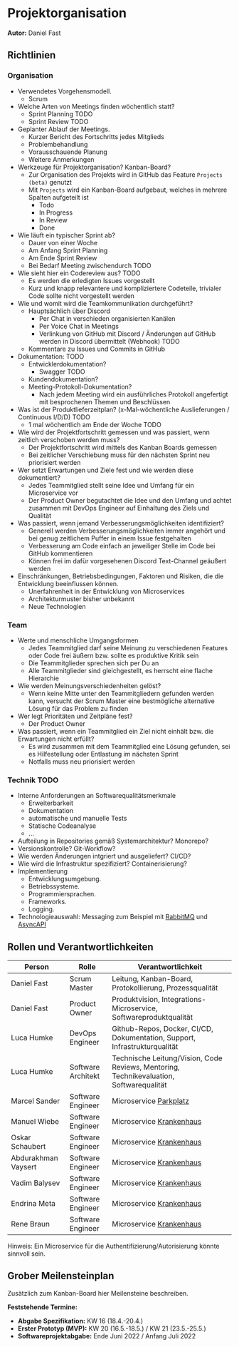 # Projektorganisation

**Autor:** Daniel Fast

## Richtlinien

### Organisation

- Verwendetes Vorgehensmodell.
  - Scrum
- Welche Arten von Meetings finden wöchentlich statt?
  - Sprint Planning TODO
  - Sprint Review TODO
- Geplanter Ablauf der Meetings.
  - Kurzer Bericht des Fortschritts jedes Mitglieds
  - Problembehandlung
  - Vorausschauende Planung
  - Weitere Anmerkungen
- Werkzeuge für Projektorganisation? Kanban-Board?
  - Zur Organisation des Projekts wird in GitHub das Feature `Projects (beta)` genutzt
  - Mit `Projects` wird ein Kanban-Board aufgebaut, welches in mehrere Spalten aufgeteilt ist
    - Todo
    - In Progress
    - In Review
    - Done
- Wie läuft ein typischer Sprint ab?
  - Dauer von einer Woche
  - Am Anfang Sprint Planning
  - Am Ende Sprint Review
  - Bei Bedarf Meeting zwischendurch TODO
- Wie sieht hier ein Codereview aus? TODO
  - Es werden die erledigten Issues vorgestellt
  - Kurz und knapp relevantere und kompliziertere Codeteile, trivialer Code sollte nicht vorgestellt werden
- Wie und womit wird die Teamkommunikation durchgeführt?
  - Hauptsächlich über Discord
    - Per Chat in verschieden organisierten Kanälen
    - Per Voice Chat in Meetings
    - Verlinkung von GitHub mit Discord / Änderungen auf GitHub werden in Discord übermittelt (Webhook) TODO
  - Kommentare zu Issues und Commits in GitHub
- Dokumentation: TODO
  - Entwicklerdokumentation?
    - Swagger TODO
  - Kundendokumentation?
  - Meeting-Protokoll-Dokumentation?
    - Nach jedem Meeting wird ein ausführliches Protokoll angefertigt mit besprochenen Themen und Beschlüssen
- Was ist der Produktlieferzeitplan? (x-Mal-wöchentliche Auslieferungen / Continuous I/D/D) TODO
  - 1 mal wöchentlich am Ende der Woche TODO
- Wie wird der Projektfortschritt gemessen und was passiert, wenn zeitlich verschoben werden muss?
  - Der Projektfortschritt wird mittels des Kanban Boards gemessen
  - Bei zeitlicher Verschiebung muss für den nächsten Sprint neu priorisiert werden
- Wer setzt Erwartungen und Ziele fest und wie werden diese dokumentiert?
  - Jedes Teammitglied stellt seine Idee und Umfang für ein Microservice vor
  - Der Product Owner begutachtet die Idee und den Umfang und achtet zusammen mit DevOps Engineer auf Einhaltung des Ziels und Qualität
- Was passiert, wenn jemand Verbesserungsmöglichkeiten identifiziert?
  - Generell werden Verbesserungsmöglichkeiten immer angehört und bei genug zeitlichem Puffer in einem Issue festgehalten
  - Verbesserung am Code einfach an jeweiliger Stelle im Code bei GitHub kommentieren
  - Können frei im dafür vorgesehenen Discord Text-Channel geäußert werden
- Einschränkungen, Betriebsbedingungen, Faktoren und Risiken, die die Entwicklung beeinflussen können.
  - Unerfahrenheit in der Entwicklung von Microservices
  - Architekturmuster bisher unbekannt
  - Neue Technologien

### Team

- Werte und menschliche Umgangsformen
  - Jedes Teammitglied darf seine Meinung zu verschiedenen Features oder Code frei äußern bzw. sollte es produktive Kritik sein
  - Die Teammitglieder sprechen sich per Du an
  - Alle Teammitglieder sind gleichgestellt, es herrscht eine flache Hierarchie
- Wie werden Meinungsverschiedenheiten gelöst?
  - Wenn keine Mitte unter den Teammitgliedern gefunden werden kann, versucht der Scrum Master eine bestmögliche alternative Lösung für das Problem zu finden
- Wer legt Prioritäten und Zeitpläne fest?
  - Der Product Owner
- Was passiert, wenn ein Teammitglied ein Ziel nicht einhält bzw. die Erwartungen nicht erfüllt?
  - Es wird zusammen mit dem Teammitglied eine Lösung gefunden, sei es Hilfestellung oder Entlastung im nächsten Sprint
  - Notfalls muss neu priorisiert werden

### Technik TODO

- Interne Anforderungen an Softwarequalitätsmerkmale 
  - Erweiterbarkeit
  - Dokumentation
  - automatische und manuelle Tests
  - Statische Codeanalyse
  - ...
- Aufteilung in Repositories gemäß Systemarchitektur? Monorepo?
- Versionskontrolle? Git-Workflow?
- Wie werden Änderungen intgriert und ausgeliefert? CI/CD? 
- Wie wird die Infrastruktur spezifiziert? Containerisierung?
- Implementierung
  - Entwicklungsumgebung.
  - Betriebssysteme.
  - Programmiersprachen.
  - Frameworks.
  - Logging.
- Technologieauswahl: Messaging zum Beispiel mit [RabbitMQ](https://www.rabbitmq.com/) und [AsyncAPI](https://www.asyncapi.com/)

## Rollen und Verantwortlichkeiten

| Person | Rolle | Verantwortlichkeit |
|----------|-----------|-----------|
| Daniel Fast | Scrum Master | Leitung, Kanban-Board, Protokollierung, Prozessqualität |
| Daniel Fast | Product Owner | Produktvision, Integrations-Microservice, Softwareproduktqualität |
| Luca Humke | DevOps Engineer | Github-Repos, Docker, CI/CD, Dokumentation, Support, Infrastrukturqualität | 
| Luca Humke  | Software Architekt | Technische Leitung/Vision, Code Reviews, Mentoring, Technikevaluation, Softwarequalität |
| Marcel Sander | Software Engineer | Microservice [Parkplatz](parkplatz/index) |
| Manuel Wiebe | Software Engineer | Microservice [Krankenhaus](krankenhaus/index) |
| Oskar Schaubert | Software Engineer | Microservice [Krankenhaus](krankenhaus/index) |
| Abdurakhman Vaysert | Software Engineer | Microservice [Krankenhaus](krankenhaus/index) |
| Vadim Balysev | Software Engineer | Microservice [Krankenhaus](krankenhaus/index) |
| Endrina Meta | Software Engineer | Microservice [Krankenhaus](krankenhaus/index) |
| Rene Braun | Software Engineer | Microservice [Krankenhaus](krankenhaus/index) |

Hinweis: Ein Microservice für die Authentifizierung/Autorisierung könnte sinnvoll sein.

## Grober Meilensteinplan

Zusätzlich zum Kanban-Board hier Meilensteine beschreiben.

**Feststehende Termine:**

* **Abgabe Spezifikation:** KW 16 (18.4.-20.4.)
* **Erster Prototyp (MVP):** KW 20 (16.5.-18.5.) / KW 21 (23.5.-25.5.)
* **Softwareprojektabgabe:** Ende Juni 2022 / Anfang Juli 2022
